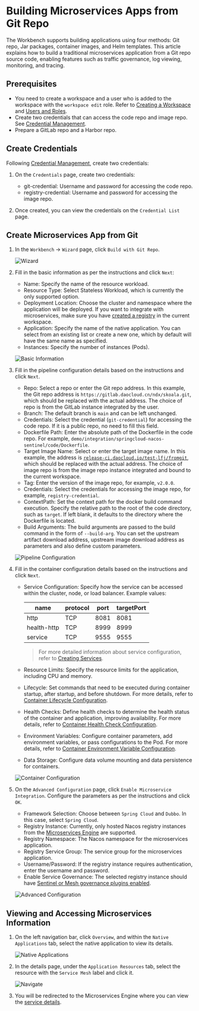 # Building Microservices Apps from Git Repo

The Workbench supports building applications using four methods:
Git repo, Jar packages, container images, and Helm templates. This article
explains how to build a traditional microservices application from a Git repo
source code, enabling features such as traffic governance, log viewing, monitoring, and tracing.

## Prerequisites

- You need to create a workspace and a user who is added to the workspace with the
  `workspace edit` role. Refer to [Creating a Workspace](../../../ghippo/user-guide/workspace/workspace.md)
  and [Users and Roles](../../../ghippo/user-guide/access-control/user.md).
- Create two credentials that can access the code repo and image repo.
  See [Credential Management](../pipeline/credential.md).
- Prepare a GitLab repo and a Harbor repo.

## Create Credentials

Following [Credential Management](../pipeline/credential.md), create two credentials:

1. On the `Credentials` page, create two credentials:

    - git-credential: Username and password for accessing the code repo.
    - registry-credential: Username and password for accessing the image repo.

2. Once created, you can view the credentials on the `Credential List` page.

## Create Microservices App from Git

1. In the `Workbench` -> `Wizard` page, click `Build with Git Repo`.

    ![Wizard](https://docs.daocloud.io/daocloud-docs-images/docs/amamba/images/ms01.png)

2. Fill in the basic information as per the instructions and click `Next`:

    - Name: Specify the name of the resource workload.
    - Resource Type: Select Stateless Workload, which is currently the only supported option.
    - Deployment Location: Choose the cluster and namespace where the application will be deployed.
      If you want to integrate with microservices, make sure you have
      [created a registry](../../../skoala/trad-ms/hosted/create-registry.md) in the current workspace.
    - Application: Specify the name of the native application. You can select from an existing list
      or create a new one, which by default will have the same name as specified.
    - Instances: Specify the number of instances (Pods).

    ![Basic Information](../../images/git01.png)

3. Fill in the pipeline configuration details based on the instructions and click `Next`.

    - Repo: Select a repo or enter the Git repo address. In this example, the Git repo address
      is `https://gitlab.daocloud.cn/ndx/skoala.git`, which should be replaced with the actual
      address. The choice of repo is from the GitLab instance integrated by the user.
    - Branch: The default branch is `main` and can be left unchanged.
    - Credentials: Select the credential (`git-credential`) for accessing the code repo.
      If it is a public repo, no need to fill this field.
    - Dockerfile Path: Enter the absolute path of the Dockerfile in the code repo.
      For example, `demo/integration/springcloud-nacos-sentinel/code/Dockerfile`.
    - Target Image Name: Select or enter the target image name. In this example, the address is
      [`release-ci.daocloud.io/test-lfj/fromgit`](http://release-ci.daocloud.io/test-lfj/fromgit),
      which should be replaced with the actual address. The choice of image repo is from the
      image repo instance integrated and bound to the current workspace.
    - Tag: Enter the version of the image repo, for example, `v2.0.0`.
    - Credentials: Select the credentials for accessing the image repo, for example, `registry-credential`.
    - ContextPath: Set the context path for the docker build command execution. Specify the relative path
      to the root of the code directory, such as `target`. If left blank, it defaults to the directory
      where the Dockerfile is located.
    - Build Arguments: The build arguments are passed to the build command in the form of `--build-arg`.
      You can set the upstream artifact download address, upstream image download address as parameters
      and also define custom parameters.

    ![Pipeline Configuration](../../images/git02.png)

4. Fill in the container configuration details based on the instructions and click `Next`.

    - Service Configuration: Specify how the service can be accessed within the
      cluster, node, or load balancer. Example values:

        name | protocol | port | targetPort
        ---- | -------- | ---- | ----------
        http | TCP      | 8081 | 8081
        health-http | TCP | 8999 | 8999
        service | TCP      | 9555 | 9555

        > For more detailed information about service configuration, refer to
        > [Creating Services](../../../kpanda/user-guide/network/create-services.md).

    - Resource Limits: Specify the resource limits for the application, including CPU and memory.

    - Lifecycle: Set commands that need to be executed during container startup, after startup,
      and before shutdown. For more details, refer to
      [Container Lifecycle Configuration](../../../kpanda/user-guide/workloads/pod-config/lifecycle.md).

    - Health Checks: Define health checks to determine the health status of the container and application,
      improving availability. For more details, refer to
      [Container Health Check Configuration](../../../kpanda/user-guide/workloads/pod-config/health-check.md).

    - Environment Variables: Configure container parameters, add environment variables, or pass
      configurations to the Pod. For more details, refer to
      [Container Environment Variable Configuration](../../../kpanda/user-guide/workloads/pod-config/env-variables.md).

    - Data Storage: Configure data volume mounting and data persistence for containers.

    ![Container Configuration](https://docs.daocloud.io/daocloud-docs-images/docs/amamba/images/ms04.png)

5. On the `Advanced Configuration` page, click `Enable Microservice Integration`.
   Configure the parameters as per the instructions and click `OK`.

    - Framework Selection: Choose between `Spring Cloud` and `Dubbo`. In this case, select `Spring Cloud`.
    - Registry Instance: Currently, only hosted Nacos registry instances from the
     [Microservices Engine](../../../skoala/trad-ms/hosted/create-registry.md) are supported.
    - Registry Namespace: The Nacos namespace for the microservices application.
    - Registry Service Group: The service group for the microservices application.
    - Username/Password: If the registry instance requires authentication, enter the username and password.
    - Enable Service Governance: The selected registry instance should have
     [Sentinel or Mesh governance plugins enabled](../../../skoala/trad-ms/hosted/plugins/plugin-center.md).

    ![Advanced Configuration](../../images/git03.png)

## Viewing and Accessing Microservices Information

1. On the left navigation bar, click `Overview`, and within the `Native Applications` tab,
   select the native application to view its details.

    ![Native Applications](../../images/git04.png)

2. In the details page, under the `Application Resources` tab, select the resource with
   the `Service Mesh` label and click it.

    ![Navigate](../../images/git05.png)

3. You will be redirected to the Microservices Engine where you can view the
   [service details](../../../skoala/trad-ms/hosted/services/check-details.md).
